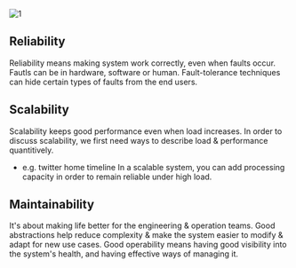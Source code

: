 ![1](https://www.safaribooksonline.com/library/view/designing-data-intensive-applications/9781491903063/assets/ch01-map-alt.png)

## Reliability
Reliability means making system work correctly, even when faults occur. Fautls can be in hardware, software or human. Fault-tolerance techniques can hide certain types of faults from the end users.

## Scalability
Scalability keeps good performance even when load increases. In order to discuss scalability, we first need ways to describe load & performance quantitively.
- e.g. twitter home timeline
In a scalable system, you can add processing capacity in order to remain reliable under high load.

## Maintainability
It's about making life better for the engineering & operation teams. Good abstractions help reduce complexity & make the system easier to modify & adapt for new use cases. Good operability means having good visibility into the system's health, and having effective ways of managing it.
